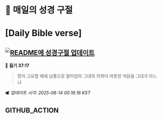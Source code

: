 # 🙏 매일의 성경 구절
# [Daily Bible verse]
## [![README에 성경구절 업데이트](https://github.com/DONGSUKA/first_test/actions/workflows/update-readme-bible.yml/badge.svg)](https://github.com/DONGSUKA/first_test/actions/workflows/update-readme-bible.yml)
<!-- START_BIBLE_VERSE -->
📖 **욥기 37:17**
> 땅이 고요할 때에 남풍으로 말미암아 그대의 의복이 따뜻한 까닭을 그대가 아느냐

🕊️ _업데이트 시각: 2025-08-14 00:16:16 KST_
  <!-- END_BIBLE_VERSE -->
## GITHUB_ACTION
